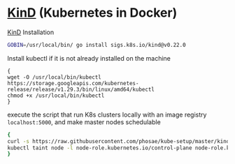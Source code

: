# [KinD](https://kind.sigs.k8s.io/) (Kubernetes in Docker)

[KinD](https://kind.sigs.k8s.io/) Installation

```bash
GOBIN=/usr/local/bin/ go install sigs.k8s.io/kind@v0.22.0
```

Install kubectl if it is not already installed on the machine

```shell
{
wget -O /usr/local/bin/kubectl https://storage.googleapis.com/kubernetes-release/release/v1.29.3/bin/linux/amd64/kubectl
chmod +x /usr/local/bin/kubectl
}
```

execute the script that run K8s clusters locally with an image registry `localhost:5000`,
and make master nodes schedulable

```bash
{
curl -s https://raw.githubusercontent.com/phosae/kube-setup/master/kind/kind-up.sh | bash
kubectl taint node -l node-role.kubernetes.io/control-plane node-role.kubernetes.io/control-plane:NoSchedule-
}
```